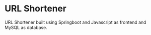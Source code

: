# URL Shortener

URL Shortener built using Springboot and Javascript as frontend and MySQL as database.
